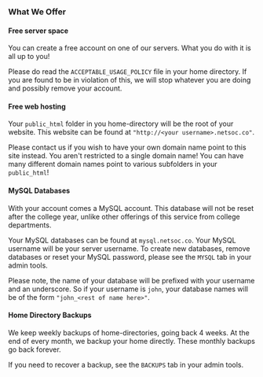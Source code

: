 ### What We Offer

#### Free server space
You can create a free account on one of our servers. What you do with it is all up to you!

Please do read the `ACCEPTABLE_USAGE_POLICY` file in your home directory. If you are found to be in violation of this, we will stop whatever you are doing and possibly remove your account.

#### Free web hosting
Your `public_html` folder in you home-directory will be the root of your website. This website can be found at `"http://<your username>.netsoc.co"`.

Please contact us if you wish to have your own domain name point to this site instead. You aren't restricted to a single domain name! You can have many different domain names point to various subfolders in your `public_html`!

#### MySQL Databases
With your account comes a MySQL account. This database will not be reset after the college year, unlike other offerings of this service from college departments.

Your MySQL databases can be found at `mysql.netsoc.co`. Your MySQL username will be your server username. To create new databases, remove databases or reset your MySQL password, please see the `MYSQL` tab in your admin tools.

Please note, the name of your database will be prefixed with your username and an underscore. So if your username is `john`, your database names will be of the form `"john_<rest of name here>"`.

#### Home Directory Backups
We keep weekly backups of home-directories, going back 4 weeks. At the end of every month, we backup your home directly. These monthly backups go back forever.

If you need to recover a backup, see the `BACKUPS` tab in your admin tools.
